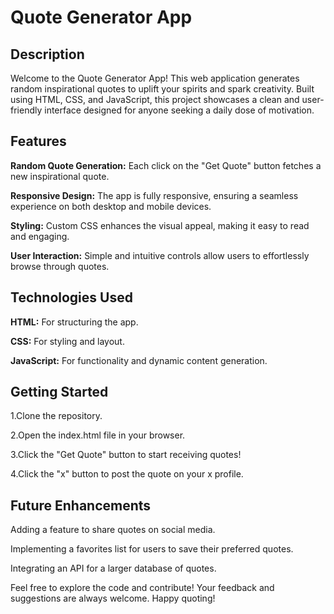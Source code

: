 # Quote Generator App

## Description

Welcome to the Quote Generator App! This web application generates random inspirational quotes to uplift your spirits and spark creativity. Built using HTML, CSS, and JavaScript, this project showcases a clean and user-friendly interface designed for anyone seeking a daily dose of motivation.

## Features

**Random Quote Generation:** Each click on the "Get Quote" button fetches a new inspirational quote.

**Responsive Design:** The app is fully responsive, ensuring a seamless experience on both desktop and mobile devices.

**Styling:** Custom CSS enhances the visual appeal, making it easy to read and engaging.

**User Interaction:** Simple and intuitive controls allow users to effortlessly browse through quotes.

## Technologies Used

**HTML:** For structuring the app.

**CSS:** For styling and layout.

**JavaScript:** For functionality and dynamic content generation.

## Getting Started

1.Clone the repository.

2.Open the index.html file in your browser.

3.Click the "Get Quote" button to start receiving quotes!

4.Click the "x" button to post the quote on your x profile.

## Future Enhancements

Adding a feature to share quotes on social media.

Implementing a favorites list for users to save their preferred quotes.

Integrating an API for a larger database of quotes.

Feel free to explore the code and contribute! Your feedback and suggestions are always welcome. Happy quoting!




